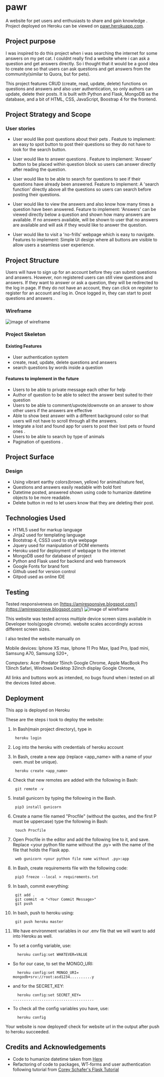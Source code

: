 # pawr
A website for pet users and enthusiasts to share and gain knowledge . 
Project deployed on Heroku can be viewed on [pawr.herokuapp.com](https://pawr.herokuapp.com/).

## Project purpose
I was inspired to do this project when i was searching the internet for some answers on my pet cat. I couldnt really find a website where i can ask a question and get answers directly.
So i thought that it would be a good idea to create one so that users can ask questions and get answers from the community(similar to Quora, but for pets). 

This project features CRUD (create, read, update, delete) functions on questions and answers and also user authentication, so only authors can update, delete their posts. 
It is built with Python and Flask, MongoDB as the database, and a bit of HTML, CSS, JavaScript, Boostrap 4 for the frontend. 

## Project Strategy and Scope
### User stories
- User would like post questions about their pets . Feature to implement: an easy to spot button to post their questions so they do not have to look for the search button.

- User would like to answer questions . Feature to implement: 'Answer' button to be placed within question block so users can answer directly after reading the question.

- User would like to be able to search for questions to see if their questions have already been answered. Feature to implement: A 'search function' directly above all the questions so users can search before posting their questions.

- User would like to view the answers and also know how many times a question have been answered. Feature to implement: 'Answers' can be viewed directly below a question and shown how many answers are available. If no answers available, will be shown to user that no answers are available and will ask if they would like to answer the question.

- User would like to visit a 'no-frills' webpage which is easy to navigate. Features to implement: Simple UI design where all buttons are visible to allow users a seamless user experience. 

## Project Structure 
Users will have to sign up for an account before they can submit questions and answers. However, non registered users can still view questions and answers. If they want to answer or ask a question, they will be redirected to the log in page. If they do not have an account, they can click on register to register for an account and log in.
Once logged in, they can start to post questions and answers .

### Wireframe
![image of wireframe](pawr/static/images/pawr-wireframe.jpg "pawr wireframe")

### Project Skeleton
#### Existing Features
- User authentication system
- create, read, update, delete questions and answers
- search questions by words inside a question

#### Features to implement in the future
- Users to be able to private message each other for help 
- Author of question to be able to select the answer best suited to their question
- Users to be able to comment/upvote/downvote on an answer to show other users if the answers are effective
- Able to show best answer with a different background color so that users will not have to scroll through all the answers. 
- Integrate a lost and found app for users to post their lost pets or found ones . 
- Users to be able to search by type of animals 
- Pagination of questions . 

## Project Surface
### Design
- Using vibrant earthy colors(brown, yellow) for animal/nature feel, 
- Questions and answers easily readable with bold font
- Datetime posted, answered shown using code to humanize datetime objects to be more readable. 
- Delete button in red to let users know that they are deleting their post. 

## Technologies Used 
- HTML5 used for markup language
- Jinja2 used for templating language
- Bootstrap 4, CSS3 used to style webpage
- Jquery used for manipulation of DOM elements
- Heroku used for deployment of webpage to the internet 
- MongoDB used for database of project
- Python and Flask used for backend and web framework
- Google Fonts for brand font
- Github used for version control
- Gitpod used as online IDE 

## Testing
Tested responsiveness on [https://amiresponsive.blogspot.com/](https://amiresponsive.blogspot.com/)
![image of wireframe](pawr/static/images/pawr-amiresponsive.png "pawr amiresponsive")

This website was tested across multiple device screen sizes available in Developer tools(google chrome).
website scales accordingly across different screen sizes. 

I also tested the website manually on


Mobile devices:
Iphone XS max,
Iphone 11 Pro Max, 
Ipad Pro,
Ipad mini,
Samsung A70,
Samsung S20+, 

Computers:
Acer Predator 15inch Google Chrome,
Apple MacBook Pro 13inch Safari, 
Windows Desktop 32inch display Google Chrome, 

All links and buttons work as intended, no bugs found when i tested on all the devices listed above. 

## Deployment 
This app is deployed on Heroku

These are the steps i took to deploy the website:

1. In Bash(main project directory), type in 

        heroku login
        
1. Log into the heroku with credentials of heroku account
1. In Bash, create a new app (replace <app_name> with a name of your own. must be unique). 

        heroku create <app_name>
        
1. Check that new remotes are added with the following in Bash:


        git remote -v
        
1. Install gunicorn by typing the following in the Bash. 


        pip3 install gunicorn


1. Create a name file named "Procfile" (without the quotes, and the first P must be uppercase) type the following in Bash:


        touch Procfile
        
        
1. Open Procfile in the editor and add the following line to it, and save. Replace <your python file name without the .py> with the name of the file that holds the Flask app.
        
        
        web gunicorn <your python file name without .py>:app 
        
        
1. In Bash, create requirements file with the following code:
        
        
        pip3 freeze --local > requirements.txt


1. In bash, commit everything: 
        
        
        git add .
        git commit -m "<Your Commit Message>"
        git push
 
 
1. In bash, push to heroku using:


        git push heroku master


1. We have environment variables in our .env file that we will want to add into Heroku as well.

- To set a config variable, use:


        heroku config:set WHATEVER=VALUE


- So for our case, to set the MONGO_URI:


        heroku config:set MONGO_URI= mongodb+srv://root:asd1234..........y
        
- and for the SECRET_KEY:

        
        heroku config:set SECRET_KEY= .....................................


- To check all the config variables you have, use:


        heroku config


Your website is now deployed! check for website url in the output after push to heroku succeeded. 

## Credits and Acknowledgements

- Code to humanize datetime taken from [Here](https://shubhamjain.co/til/how-to-render-human-readable-time-in-jinja/)
- Refactoring of code to packages, WT-forms and user authentication following tutorial from [Corey Schafer's Flask Tutorial](https://www.youtube.com/watch?v=MwZwr5Tvyxo&list=PL-osiE80TeTs4UjLw5MM6OjgkjFeUxCYH)  
